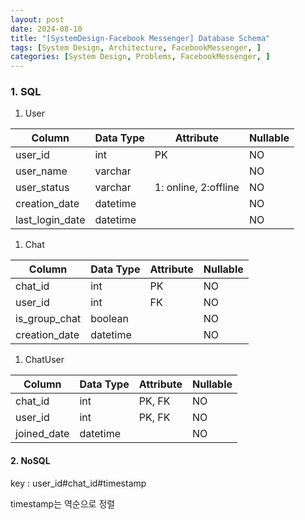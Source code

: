 ```yaml
---
layout: post
date: 2024-08-10
title: "[SystemDesign-Facebook Messenger] Database Schema"
tags: [System Design, Architecture, FacebookMessenger, ]
categories: [System Design, Problems, FacebookMessenger, ]
---
```



### 1. SQL

1. User

| Column          | Data Type | Attribute            | Nullable |
| --------------- | --------- | -------------------- | -------- |
| user_id         | int       | PK                   | NO       |
| user_name       | varchar   |                      | NO       |
| user_status     | varchar   | 1: online, 2:offline | NO       |
| creation_date   | datetime  |                      | NO       |
| last_login_date | datetime  |                      | NO       |

1. Chat

| Column        | Data Type | Attribute | Nullable |
| ------------- | --------- | --------- | -------- |
| chat_id       | int       | PK        | NO       |
| user_id       | int       | FK        | NO       |
| is_group_chat | boolean   |           | NO       |
| creation_date | datetime  |           | NO       |

1. ChatUser

| Column      | Data Type | Attribute | Nullable |
| ----------- | --------- | --------- | -------- |
| chat_id     | int       | PK, FK    | NO       |
| user_id     | int       | PK, FK    | NO       |
| joined_date | datetime  |           | NO       |


#### 2. NoSQL


key : user_id#chat_id#timestamp


timestamp는 역순으로 정렬

